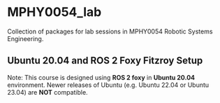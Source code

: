 # MPHY0054_lab
Collection of packages for lab sessions in MPHY0054 Robotic Systems Engineering.

## Ubuntu 20.04 and ROS 2 Foxy Fitzroy Setup

Note:
This course is designed using **ROS 2 foxy** in **Ubuntu 20.04** environment.
Newer releases of Ubuntu (e.g. Ubuntu 22.04 or Ubuntu 23.04) are **NOT** compatible.


